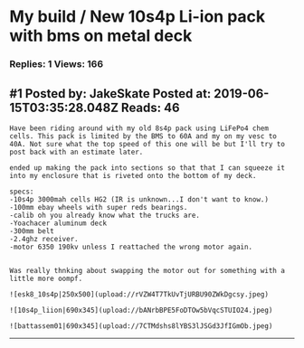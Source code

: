 # My build / New 10s4p Li-ion pack with bms on metal deck

### Replies: 1 Views: 166

## \#1 Posted by: JakeSkate Posted at: 2019-06-15T03:35:28.048Z Reads: 46

```
Have been riding around with my old 8s4p pack using LiFePo4 chem cells. This pack is limited by the BMS to 60A and my on my vesc to 40A. Not sure what the top speed of this one will be but I'll try to post back with an estimate later.

ended up making the pack into sections so that that I can squeeze it into my enclosure that is riveted onto the bottom of my deck.

specs:
-10s4p 3000mah cells HG2 (IR is unknown...I don't want to know.)
-100mm ebay wheels with super reds bearings.
-calib oh you already know what the trucks are.
-Yoachacer aluminum deck
-300mm belt
-2.4ghz receiver.
-motor 6350 190kv unless I reattached the wrong motor again.


Was really thnking about swapping the motor out for something with a little more oompf.

![esk8_10s4p|250x500](upload://rVZW4T7TkUvTjURBU90ZWkDgcsy.jpeg) 

![10s4p_liion|690x345](upload://bANrbBPE5FoDTOw5bVqcSTUIO24.jpeg) 

![battassem01|690x345](upload://7CTMdshs8lYBS3lJSGd3JfIGmOb.jpeg)
```

---
